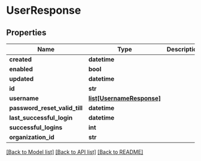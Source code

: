 # UserResponse

## Properties
Name | Type | Description | Notes
------------ | ------------- | ------------- | -------------
**created** | **datetime** |  | [optional] 
**enabled** | **bool** |  | [optional] 
**updated** | **datetime** |  | [optional] 
**id** | **str** |  | [optional] 
**username** | [**list[UsernameResponse]**](UsernameResponse.md) |  | [optional] 
**password_reset_valid_till** | **datetime** |  | [optional] 
**last_successful_login** | **datetime** |  | [optional] 
**successful_logins** | **int** |  | [optional] 
**organization_id** | **str** |  | [optional] 

[[Back to Model list]](../README.md#documentation-for-models) [[Back to API list]](../README.md#documentation-for-api-endpoints) [[Back to README]](../README.md)

